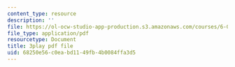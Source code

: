 ```yaml
---
content_type: resource
description: ''
file: https://ol-ocw-studio-app-production.s3.amazonaws.com/courses/6-00sc-introduction-to-computer-science-and-programming-spring-2011/68250e56c0eabd1149fb4b0084ffa3d5_GmkRmETGghw.pdf
file_type: application/pdf
resourcetype: Document
title: 3play pdf file
uid: 68250e56-c0ea-bd11-49fb-4b0084ffa3d5
---
```

